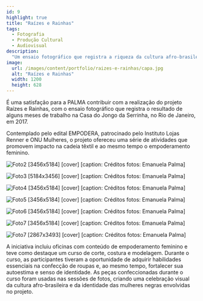 ```yaml
---
id: 9
highlight: true
title: "Raízes e Rainhas"
tags:
  - Fotografia
  - Produção Cultural
  - Audiovisual
description:
  "Um ensaio fotográfico que registra a riqueza da cultura afro-brasileira e realça a beleza e a força das mulheres que participaram deste processo de empoderamento."
image:
  url: /images/content/portfolio/raizes-e-rainhas/capa.jpg
  alt: "Raízes e Rainhas"
  width: 1200
  height: 628
---
```


<Titulo/>

<Tags />

<RedesSociais />

<IconeCompartilhar />

<ImagemPrincipal />

É uma satisfação para a PALMA contribuir com a realização do projeto Raízes e Rainhas, com o ensaio fotográfico que registra o resultado de alguns meses de trabalho na Casa do Jongo da Serrinha, no Rio de Janeiro, em 2017.

Contemplado pelo edital EMPODERA, patrocinado pelo Instituto Lojas Renner e ONU Mulheres, o projeto ofereceu uma série de atividades que promovem impacto na cadeia têxtil e ao mesmo tempo o empoderamento feminino.

<Galeria>

  ![Foto2 [3456x5184] [cover] [caption: Créditos fotos: Emanuela Palma]](/images/content/portfolio/raizes-e-rainhas/foto-02.jpg)

  ![Foto3 [5184x3456] [cover] [caption: Créditos fotos: Emanuela Palma]](/images/content/portfolio/raizes-e-rainhas/foto-03.jpg)

  ![Foto4 [3456x5184] [cover] [caption: Créditos fotos: Emanuela Palma]](/images/content/portfolio/raizes-e-rainhas/foto-04.jpg)

  ![Foto5 [3456x5184] [cover] [caption: Créditos fotos: Emanuela Palma]](/images/content/portfolio/raizes-e-rainhas/foto-05.jpg)

  ![Foto6 [3456x5184] [cover] [caption: Créditos fotos: Emanuela Palma]](/images/content/portfolio/raizes-e-rainhas/foto-06.jpg)

  ![Foto7 [3456x5184] [cover] [caption: Créditos fotos: Emanuela Palma]](/images/content/portfolio/raizes-e-rainhas/foto-07.jpg)

  ![Foto7 [2867x3493] [cover] [caption: Créditos fotos: Emanuela Palma]](/images/content/portfolio/raizes-e-rainhas/foto-08.jpg)

</Galeria>

A iniciativa incluiu oficinas com conteúdo de empoderamento feminino e teve como destaque um curso de corte, costura e modelagem. Durante o curso, as participantes tiveram a oportunidade de adquirir habilidades essenciais na confecção de roupas e, ao mesmo tempo, fortalecer sua autoestima e senso de identidade. As peças confeccionadas durante o curso foram usadas nas sessões de fotos, criando uma celebração visual da cultura afro-brasileira e da identidade das mulheres negras envolvidas no projeto.

<BotaoCompartilhar />

<Espaco altura="40px" />
